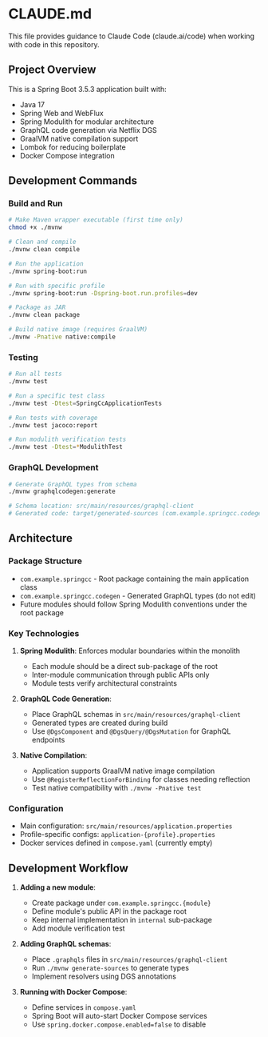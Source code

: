 # CLAUDE.md

This file provides guidance to Claude Code (claude.ai/code) when working with code in this repository.

## Project Overview

This is a Spring Boot 3.5.3 application built with:
- Java 17
- Spring Web and WebFlux
- Spring Modulith for modular architecture
- GraphQL code generation via Netflix DGS
- GraalVM native compilation support
- Lombok for reducing boilerplate
- Docker Compose integration

## Development Commands

### Build and Run
```bash
# Make Maven wrapper executable (first time only)
chmod +x ./mvnw

# Clean and compile
./mvnw clean compile

# Run the application
./mvnw spring-boot:run

# Run with specific profile
./mvnw spring-boot:run -Dspring-boot.run.profiles=dev

# Package as JAR
./mvnw clean package

# Build native image (requires GraalVM)
./mvnw -Pnative native:compile
```

### Testing
```bash
# Run all tests
./mvnw test

# Run a specific test class
./mvnw test -Dtest=SpringCcApplicationTests

# Run tests with coverage
./mvnw test jacoco:report

# Run modulith verification tests
./mvnw test -Dtest=*ModulithTest
```

### GraphQL Development
```bash
# Generate GraphQL types from schema
./mvnw graphqlcodegen:generate

# Schema location: src/main/resources/graphql-client
# Generated code: target/generated-sources (com.example.springcc.codegen package)
```

## Architecture

### Package Structure
- `com.example.springcc` - Root package containing the main application class
- `com.example.springcc.codegen` - Generated GraphQL types (do not edit)
- Future modules should follow Spring Modulith conventions under the root package

### Key Technologies
1. **Spring Modulith**: Enforces modular boundaries within the monolith
   - Each module should be a direct sub-package of the root
   - Inter-module communication through public APIs only
   - Module tests verify architectural constraints

2. **GraphQL Code Generation**: 
   - Place GraphQL schemas in `src/main/resources/graphql-client`
   - Generated types are created during build
   - Use `@DgsComponent` and `@DgsQuery/@DgsMutation` for GraphQL endpoints

3. **Native Compilation**:
   - Application supports GraalVM native image compilation
   - Use `@RegisterReflectionForBinding` for classes needing reflection
   - Test native compatibility with `./mvnw -Pnative test`

### Configuration
- Main configuration: `src/main/resources/application.properties`
- Profile-specific configs: `application-{profile}.properties`
- Docker services defined in `compose.yaml` (currently empty)

## Development Workflow

1. **Adding a new module**:
   - Create package under `com.example.springcc.{module}`
   - Define module's public API in the package root
   - Keep internal implementation in `internal` sub-package
   - Add module verification test

2. **Adding GraphQL schemas**:
   - Place `.graphqls` files in `src/main/resources/graphql-client`
   - Run `./mvnw generate-sources` to generate types
   - Implement resolvers using DGS annotations

3. **Running with Docker Compose**:
   - Define services in `compose.yaml`
   - Spring Boot will auto-start Docker Compose services
   - Use `spring.docker.compose.enabled=false` to disable